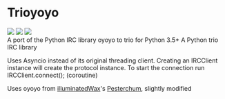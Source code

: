 # Trioyoyo
<a href="https://pypi.python.org/pypi/aioyoyo"><img src="https://img.shields.io/pypi/v/aioyoyo.svg" /></a>
<a href="https://pypi.python.org/pypi/aioyoyo"><img src="https://img.shields.io/pypi/l/aioyoyo.svg" /></a>
<a href="https://pypi.python.org/pypi/aioyoyo"><img src="https://img.shields.io/pypi/pyversions/aioyoyo.svg" /></a>
<br />
A port of the Python IRC library oyoyo to trio for Python 3.5+
A Python trio IRC library

Uses Asyncio instead of its original threading client. Creating an IRCClient instance will create the protocol instance.
To start the connection run IRCClient.connect(); (coroutine)

Uses oyoyo from [illuminatedWax](https://github.com/illuminatedwax)'s [Pesterchum](https://github.com/illuminatedwax/pesterchum/tree/master/oyoyo), slightly modified
